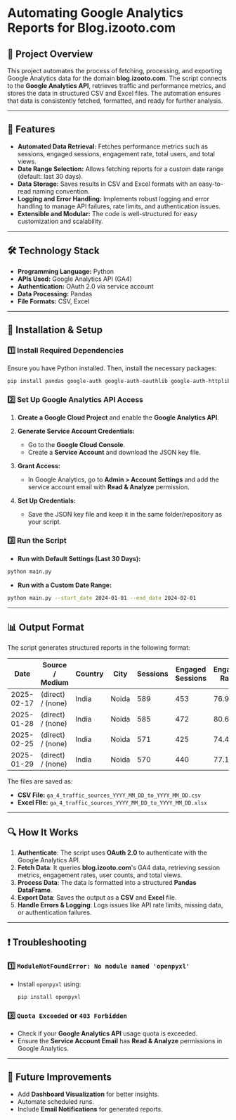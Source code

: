 # Automating Google Analytics Reports for Blog.izooto.com


## 📌 Project Overview
This project automates the process of fetching, processing, and exporting Google Analytics data for the domain **blog.izooto.com**. The script connects to the **Google Analytics API**, retrieves traffic and performance metrics, and stores the data in structured CSV and Excel files. The automation ensures that data is consistently fetched, formatted, and ready for further analysis.

---

## 🚀 Features
- **Automated Data Retrieval:** Fetches performance metrics such as sessions, engaged sessions, engagement rate, total users, and total views.
- **Date Range Selection:** Allows fetching reports for a custom date range (default: last 30 days).
- **Data Storage:** Saves results in CSV and Excel formats with an easy-to-read naming convention.
- **Logging and Error Handling:** Implements robust logging and error handling to manage API failures, rate limits, and authentication issues.
- **Extensible and Modular:** The code is well-structured for easy customization and scalability.

---

## 🛠️ Technology Stack
- **Programming Language:** Python
- **APIs Used:** Google Analytics API (GA4)
- **Authentication:** OAuth 2.0 via service account
- **Data Processing:** Pandas
- **File Formats:** CSV, Excel

---
## 🔧 Installation & Setup
### 1️⃣ Install Required Dependencies
Ensure you have Python installed. Then, install the necessary packages:
```bash
pip install pandas google-auth google-auth-oauthlib google-auth-httplib2 googleapiclient openpyxl
```


### 2️⃣ Set Up Google Analytics API Access
1. **Create a Google Cloud Project** and enable the **Google Analytics API**.
2. **Generate Service Account Credentials:**
   
   - Go to the **Google Cloud Console**.
   - Create a **Service Account** and download the JSON key file.
     
4. **Grant Access:**
   - In Google Analytics, go to **Admin > Account Settings** and add the service account email with **Read & Analyze** permission.
5. **Set Up Credentials:**
   - Save the JSON key file and keep it in the same folder/repository as your script.

     
### 3️⃣ Run the Script
- **Run with Default Settings (Last 30 Days):**
```bash
python main.py
```
- **Run with a Custom Date Range:**
```bash
python main.py --start_date 2024-01-01 --end_date 2024-02-01
```
---




## 📊 Output Format
The script generates structured reports in the following format:

| Date     | Source / Medium | Country | City  | Sessions | Engaged Sessions | Engagement Rate (%) | Total Users | Total Views |
|----------|---------------|---------|------|----------|----------------|------------------|------------|------------|
| 2025-02-17 | (direct) / (none) | India | Noida | 589 | 453 | 76.91 | 153 | 2889 |
| 2025-01-28 | (direct) / (none) | India | Noida | 585 | 472 | 80.68 | 164 | 3665 |
| 2025-02-25 | (direct) / (none) | India | Noida | 571 | 425 | 74.43 | 149 | 2859 |
| 2025-01-29 | (direct) / (none) | India | Noida | 570 | 440 | 77.19 | 158 | 3234 |

The files are saved as:
- **CSV File:** `ga_4_traffic_sources_YYYY_MM_DD_to_YYYY_MM_DD.csv`
- **Excel FIle:** `ga_4_traffic_sources_YYYY_MM_DD_to_YYYY_MM_DD.xlsx`

---



## 🔍 How It Works
1. **Authenticate**: The script uses **OAuth 2.0** to authenticate with the Google Analytics API.
2. **Fetch Data**: It queries **blog.izooto.com**'s GA4 data, retrieving session metrics, engagement rates, user counts, and total views.
3. **Process Data**: The data is formatted into a structured **Pandas DataFrame**.
4. **Export Data**: Saves the output as a **CSV** and **Excel** file.
5. **Handle Errors & Logging**: Logs issues like API rate limits, missing data, or authentication failures.


---


## ❗ Troubleshooting
### 1️⃣ `ModuleNotFoundError: No module named 'openpyxl'`
- Install `openpyxl` using:
  ```bash
  pip install openpyxl
  ```

### 3️⃣ `Quota Exceeded` or `403 Forbidden`
- Check if your **Google Analytics API** usage quota is exceeded.
- Ensure the **Service Account Email** has **Read & Analyze** permissions in Google Analytics.

---

## 📌 Future Improvements
- Add **Dashboard Visualization** for better insights.
- Automate scheduled runs.
- Include **Email Notifications** for generated reports.


